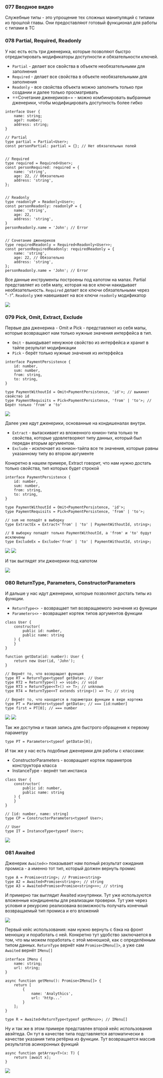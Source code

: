 
### 077 Вводное видео

Служебные типы - это упрощение тех сложных манипуляций с типами из прошлой главы. Они предоставляют готовый функционал для работы с типами в ТС

### 078 Partial, Required, Readonly

У нас есть есть три дженерика, которые позволяют быстро отредактировать модификаторы доступности и обязательности ключей.
- `Partial` - делает все свойства в объекте необязательными для заполнения
- `Required` - делает все свойства в объекте необязательными для заполнения
- `Readonly` - все свойства объекта можно заполнить только при создании и далее только просматривать
- ==Сочетание дженериков== - можно комбинировать выбранные дженерики, чтобы модифицировать доступность более гибко

```TS
interface User {  
    name: string;  
    age?: number;  
    address: string;  
}  

// Partial
type partial = Partial<User>;  
const personPartial: partial = {}; // Нет обязательных полей  
  

// Required
type required = Required<User>;  
const personRequired: required = {  
    name: 'string',  
    age: 22, // Обязательно  
    address: 'string',  
};  
  

// Readonly
type readonlyP = Readonly<User>;  
const personReadonly: readonlyP = {  
    name: 'string',  
    age: 22,  
    address: 'string',  
}  
personReadonly.name = 'John'; // Error  
  

// Сочетание дженериков
type requiredReadonly = Required<Readonly<User>>;  
const personRequiredReadonly: requiredReadonly = {  
    name: 'string',  
    age: 22, // Обязательно  
    address: 'string',  
};  
personReadonly.name = 'John'; // Error
```

Все данные инструменты построены под капотом на мапах.  Partial представляет из себя мапу, которая на все ключи накидывает необязательность. `Required` делает все ключи обязательными через "`-?`". `Readonly` уже навешивает на все ключи `readonly` модификатор

![](_png/Pasted%20image%2020220924131236.png)

### **079 Pick, Omit, Extract, Exclude**

Первые два дженерика - Omit и Pick - представляют из себя мапы, которые возвращают нам только нужные значения интерфейса в тип.
- `Omit` - выкидывает ненужное свойство из интерфейса и хранит в тайпе результат модификации 
- `Pick` - берёт только нужные значения из интерфейса

```TS
interface PaymentPersistence {  
    id: number,  
    sum: number,  
    from: string,  
    to: string,  
}  
  
type PaymentWithoutId = Omit<PaymentPersistence, 'id'>; // выкинет свойство id  
type PaymentRequisits = Pick<PaymentPersistence, 'from' | 'to'>; // Берёт только 'from' и 'to'
```
![](_png/Pasted%20image%2020220924135507.png)

Далее уже идут дженерики, основанные на кондишеналах внутри.
- `Extract` - вытаскивает из вложенного юнион-типа только те свойства, которые удовлетворяют типу данных, который был передан вторым аргументом.
- `Exclude` - исключает из юнион-тайпа все те значения, которые равны указанному типу во втором аргументе

Конкретно в нашем примере, Extract говорит, что нам нужно достать только свойства, тип которых будет строкой 

```TS
interface PaymentPersistence {  
    id: number,  
    sum: number,  
    from: string,  
    to: string,  
}  
  
type PaymentWithoutId = Omit<PaymentPersistence, 'id'>;
type PaymentRequisits = Pick<PaymentPersistence, 'from' | 'to'>;

// sum не попадёт в выборку
type ExtractEx = Extract<'from' | 'to' | PaymentWithoutId, string>; 

// В выборку попадёт только PaymentWithoutId, а 'from' и 'to' будут исключены
type ExcludeEx = Exclude<'from' | 'to' | PaymentWithoutId, string>;
```
![](_png/Pasted%20image%2020220924140438.png)
![](_png/Pasted%20image%2020220924140645.png)

И так выглядят эти дженерики под капотом

![](_png/Pasted%20image%2020220924140827.png)

### **080 ReturnType, Parameters, ConstructorParameters**

И дальше у нас идут дженерики, которые позволяют достать типы из функции. 
- `ReturnType<> `- возвращает тип возвращаемого значения из функции
- `Parameters<>` - возвращает кортеж типов аргументов функции

```TS
class User {  
    constructor(  
        public id: number,  
        public name: string  
    ) {  
    }
}  
  
function getData(id: number): User {  
    return new User(id, 'John');  
}  

// Вернёт то, что возвращает функция
type RT = ReturnType<typeof getData>; // User 
type RT2 = ReturnType<() => void>; // void
type RT3 = ReturnType<<T>() => T>; // unknown
type RT4 = ReturnType<<T extends string>() => T>; // string

// Вернёт то, что находится в параметрах функции в виде кортежа
type PT = Parameters<typeof getData>; // === [id:number]
type first = PT[0]; // === number
```
![](_png/Pasted%20image%2020220924142359.png)
![](_png/Pasted%20image%2020220924142602.png)

Так же доступна и такая запись для быстрого обращения к первому параметру 
```TS
type PT = Parameters<typeof getData>[0]; 
```

И так же у нас есть подобные дженерики для работы с классами: 
- ConstructorParameters - возвращает кортеж параметров конструктора класса
- InstanceType - вернёт тип инстанса

```TS
class User {  
    constructor(  
        public id: number,  
        public name: string  
    ) {  
    }
}  

// [id: number, name: string]
type CP = ConstructorParameters<typeof User>;

// User
type IT = InstanceType<typeof User>;
```
![](_png/Pasted%20image%2020220924143503.png)

### **081 Awaited**

Дженерик `Awaited<>` показывает нам полный результат ожидания промиса - а именно тот тип, который должен вернуть промис

```TS
type A = Promise<string>; // Promise<string>
type A2 = Awaited<Promise<string>>; // string
type A3 = Awaited<Promise<Promise<string>>>; // string
```

И примерно так выглядит Awaited изнутрянки. Тут уже используются вложенные кондишенелы для реализации проверки. Тут уже через условия и рекурсию реализована возможность получать конечный возвращаемый тип промиса и его вложений

![](_png/Pasted%20image%2020220924145752.png)

Первый кейс использования: нам нужно вернуть с бэка на фронт менюшку и поработать с ней. Конкретно тут удобство заключается в том, что мы можем поработать с этой менюшкой, как с определённым типом данных.
`ReturnType` вернёт нам `Promise<IMenu[]>`, а уже сам `Awaited` вернёт `IMenu[]`

```TS
interface IMenu {
    name: string;
    url: string;
}

async function getMenu(): Promise<IMenu[]> {
    return [
        {
            name: 'Analythics',
            url: 'http...'
        }
    ];
}

type R = Awaited<ReturnType<typeof getMenu>>; // IMenu[]
```

Ну и так же в этом примере представлен второй кейс использования авэйтеда. Он тут в качестве типа подставляется автоматически в качестве указания типа ретёрна из функции. 
Тут возвращается массив результатов асинхронных функций

```TS
async function getArray<T>(x: T) {
    return [await x];
}
```
![](_png/Pasted%20image%2020220924151457.png)